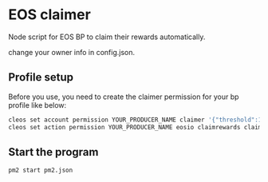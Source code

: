 # EOS claimer

Node script for EOS BP to claim their rewards automatically.

change your owner info in config.json.

## Profile setup
Before you use, you need to create the claimer permission for your bp profile like below:


````bash
cleos set account permission YOUR_PRODUCER_NAME claimer '{"threshold":1,"keys":[{"key":"YOUR_CLAIMER_PUBLIC_KEY","weight":1}]}' "active" -p YOUR_PRODUCER_NAME@active 
cleos set action permission YOUR_PRODUCER_NAME eosio claimrewards claimer
````

## Start the program

````bash
pm2 start pm2.json
````



